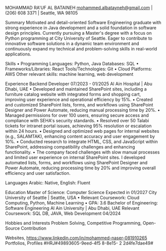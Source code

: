 MOHAMMAD RA'UF AL
BATAINEH
mohammed.albatayneh@gmail.com | (206) 608 3371 | Seattle, WA 98105

Summary Motivated and detail-oriented Software Engineering graduate with strong experience in Java
development and a solid foundation in software design principles. Currently pursuing a Master's
degree with a focus on Python programming at City University of Seattle. Eager to contribute to
innovative software solutions in a dynamic team environment and continuously expand my
technical and problem-solving skills in real-world applications.

Skills
• Programming Languages: Python, Java Databases: SQL
• Frameworks/Libraries: React Tools/Technologies: Git
• Cloud Platforms: AWS Other relevant skills: machine learning, web
 development

Experience
Backend Developer 07/2023 - 01/2025
Al Ain Hospital | Abu Dhabi, UAE
• Developed and maintained SharePoint sites, including a furniture catalog website with
integrated forms and shopping cart, improving user experience and operational efficiency by
15%.
• Created and customized SharePoint lists, forms, and workflows using SharePoint Designer and
Power Automate, reducing manual processing time by 20%.
• Managed permissions for over 100 users, ensuring secure access and compliance with SEHA's
security standards.
• Resolved over 50 Talabi tickets for intranet portal issues, achieving 95% resolution or escalation
within 24 hours.
• Designed and optimized web pages for internal websites (e.g., SALAMTAK), enhancing content
accuracy and user engagement by 10%.
• Conducted research to integrate HTML, CSS, and JavaScript within SharePoint, addressing
compatibility challenges and enhancing functionality.
• The company faced challenges with slow manual processes and limited user experience on
internal SharePoint sites. I developed automated lists, forms, and workflows using SharePoint
Designer and Power Automate, reducing processing time by 20% and improving overall
efficiency and user satisfaction.

Languages Arabic: Native, English: Fluent

Education Master of Science: Computer Science Expected in 01/2027
City University of Seattle | Seattle, USA
• Relevant Coursework: Cloud Computing, Python, Machine Learning
• GPA: 3.6
Bachelor of Engineering: Software Engineering
Al Ain University | Abu Dhabi, UAE
Relevant Coursework: SQL DB, JAVA, Web Development
04/2024

Hobbies and
Interests
Problem Solving, Competitive Programming, Open-Source Contribution

Websites, https://www.linkedin.com/in/mohammed-naser-081910265
Portfolios, Profiles
#HRJ#49893605-9eed-4f5 8-8e15- 2 2d4fe7dae49#